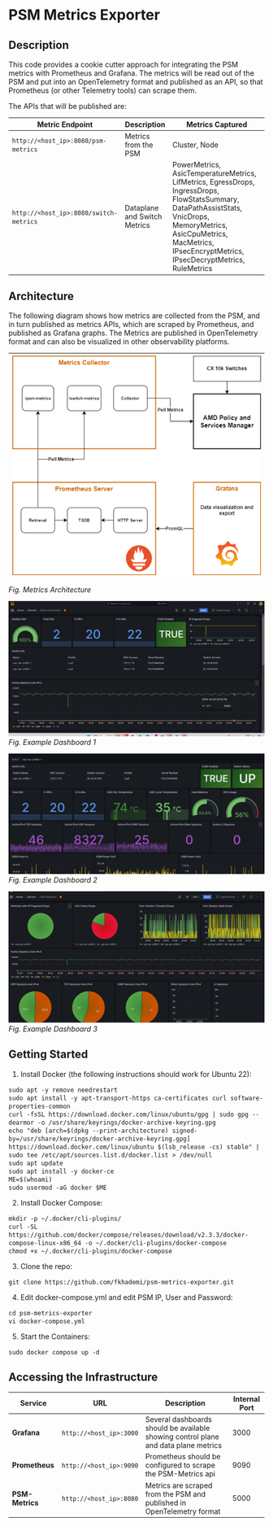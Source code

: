 # PSM Metrics Exporter

## Description
This code provides a cookie cutter approach for integrating the PSM metrics with Prometheus and Grafana.  The metrics will be read out of the PSM and put into an OpenTelemetry format and published as an API, so that Prometheus (or other Telemetry tools) can scrape them.

The APIs that will be published are:

| Metric Endpoint | Description | Metrics Captured|
|---|---|---|  
| ```http://<host_ip>:8080/psm-metrics``` | Metrics from the PSM | Cluster, Node
| ```http://<host_ip>:8080/switch-metrics``` | Dataplane and Switch Metrics | PowerMetrics, AsicTemperatureMetrics, LifMetrics, EgressDrops, IngressDrops, FlowStatsSummary, DataPathAssistStats, VnicDrops, MemoryMetrics, AsicCpuMetrics, MacMetrics, IPsecEncryptMetrics, IPsecDecryptMetrics, RuleMetrics

## Architecture
The following diagram shows how metrics are collected from the PSM, and in turn published as metrics APIs, which are scraped by Prometheus, and published as Grafana graphs.  The Metrics are published in OpenTelemetry format and can also be visualized in other observability platforms.  

| ![Metrics Architecture](img/metrics-exporter.png) |
|-|  
_Fig. Metrics Architecture_  

![Example Dashboard 1](img/example1.png)  
_Fig. Example Dashboard 1_  

![Example Dashboard 2](img/example2.png)  
_Fig. Example Dashboard 2_  

![Example Dashboard 3](img/example3.png)  
_Fig. Example Dashboard 3_  



## Getting Started  

1. Install Docker (the following instructions should work for Ubuntu 22):  
```console
sudo apt -y remove needrestart
sudo apt install -y apt-transport-https ca-certificates curl software-properties-common
curl -fsSL https://download.docker.com/linux/ubuntu/gpg | sudo gpg --dearmor -o /usr/share/keyrings/docker-archive-keyring.gpg
echo "deb [arch=$(dpkg --print-architecture) signed-by=/usr/share/keyrings/docker-archive-keyring.gpg] https://download.docker.com/linux/ubuntu $(lsb_release -cs) stable" | sudo tee /etc/apt/sources.list.d/docker.list > /dev/null
sudo apt update
sudo apt install -y docker-ce
ME=$(whoami)
sudo usermod -aG docker $ME
```  

2. Install Docker Compose:
```console
mkdir -p ~/.docker/cli-plugins/
curl -SL https://github.com/docker/compose/releases/download/v2.3.3/docker-compose-linux-x86_64 -o ~/.docker/cli-plugins/docker-compose
chmod +x ~/.docker/cli-plugins/docker-compose
```  

3. Clone the repo:

```console
git clone https://github.com/fkhademi/psm-metrics-exporter.git
```

4. Edit docker-compose.yml and edit PSM IP, User and Password:

```console
cd psm-metrics-exporter
vi docker-compose.yml
```

5. Start the Containers:
```console
sudo docker compose up -d
```

## Accessing the Infrastructure

| Service | URL | Description | Internal Port |
|---|---|---|---|
| **Grafana** | ``http://<host_ip>:3000`` | Several dashboards should be available showing control plane and data plane metrics| 3000 |
| **Prometheus** | ``http://<host_ip>:9090`` | Prometheus should be configured to scrape the PSM-Metrics api | 9090 |
| **PSM-Metrics** | ``http://<host_ip>:8080`` | Metrics are scraped from the PSM and published in OpenTelemetry format | 5000 |